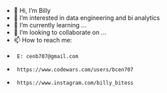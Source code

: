 - 👋 Hi, I’m Billy
- 👀 I’m interested in data engineering and bi analytics
- 🌱 I’m currently learning ...
- 💞️ I’m looking to collaborate on ...
- 📫 How to reach me: 
-      E: cenb707@gmail.com
-      https://www.codewars.com/users/bcen707
-      https://www.instagram.com/billy_bitess

<!---
bcen707/bcen707 is a ✨ special ✨ repository because its `README.md` (this file) appears on your GitHub profile.
You can click the Preview link to take a look at your changes.
--->

